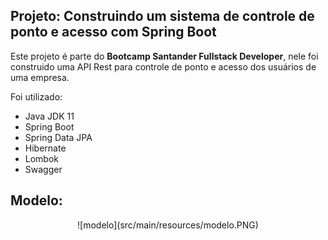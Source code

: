 ## Projeto: Construindo um sistema de controle de ponto e acesso com Spring Boot

Este projeto é parte do <b>Bootcamp Santander Fullstack Developer</b>, nele foi construido uma API Rest para controle de ponto e acesso dos usuários de uma empresa.

Foi utilizado:

- Java JDK 11
- Spring Boot
- Spring Data JPA
- Hibernate
- Lombok
- Swagger

## Modelo:
<p align="center">
![modelo](src/main/resources/modelo.PNG)
</p>
